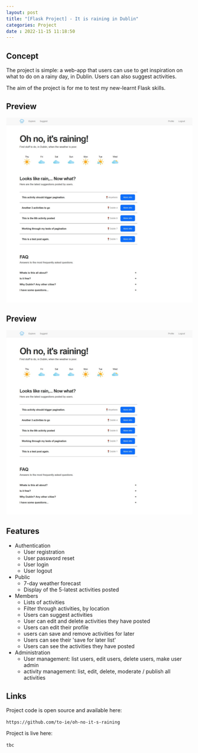 ```yaml
---
layout: post
title: "[Flask Project] - It is raining in Dublin" 
categories: Project
date : 2022-11-15 11:18:50
---
```

## Concept
The project is simple: a web-app that users can use to get inspiration on what to do on a rainy day, in Dublin. Users can also suggest activities. 

The aim of the project is for me to test my new-learnt Flask skills. 

## Preview
![Preview](https://github.com/to-ie/oh-no-it-s-raining/raw/main/app/static/index.jpg)

## Preview
![Preview](https://github.com/to-ie/oh-no-it-s-raining/raw/main/app/static/index.jpg)

## Features
- Authentication
    - User registration
    - User password reset
    - User login
    - User logout
- Public
    - 7-day weather forecast
    - Display of the 5-latest activities posted
- Members
    - Lists of activities
    - Filter through activities, by location
    - Users can suggest activities
    - User can edit and delete activities they have posted
    - Users can edit their profile
    - users can save and remove activities for later
    - Users can see their 'save for later list'
    - Users can see the activities they have posted
- Administration
    - User management: list users, edit users, delete users, make user admin
    - activity management: list, edit, delete, moderate / publish all activities

## Links
Project code is open source and available here: 

`https://github.com/to-ie/oh-no-it-s-raining`

Project is live here:

`tbc`

